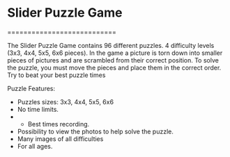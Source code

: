 # Slider Puzzle Game
===========================

The Slider Puzzle Game contains 96 different puzzles. 4 difficulty levels (3x3, 4x4, 5x5, 6x6 pieces).
In the game a picture is torn down into smaller pieces of pictures and are scrambled from their correct position.
To solve the puzzle, you must move the pieces and place them in the correct order.
Try to beat your best puzzle times

Puzzle Features:
- Puzzles sizes: 3x3, 4x4, 5x5, 6x6
- No time limits.
- - Best times recording.
- Possibility to view the photos to help solve the puzzle.
- Many images of all difficulties
- For all ages.
